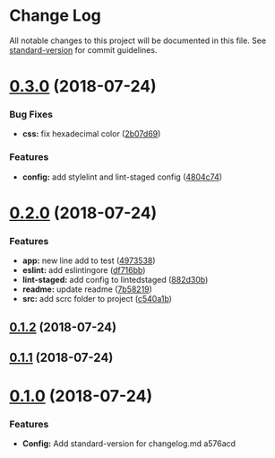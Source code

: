 # Change Log

All notable changes to this project will be documented in this file. See [standard-version](https://github.com/conventional-changelog/standard-version) for commit guidelines.

<a name="0.3.0"></a>
# [0.3.0](https://github.com/soyjuanmacias/full-frontend-config/compare/v0.2.0...v0.3.0) (2018-07-24)


### Bug Fixes

* **css:** fix hexadecimal color ([2b07d69](https://github.com/soyjuanmacias/full-frontend-config/commit/2b07d69))


### Features

* **config:** add stylelint and lint-staged config ([4804c74](https://github.com/soyjuanmacias/full-frontend-config/commit/4804c74))



<a name="0.2.0"></a>
# [0.2.0](https://github.com/soyjuanmacias/full-frontend-config/compare/v0.1.2...v0.2.0) (2018-07-24)


### Features

* **app:** new line add to test ([4973538](https://github.com/soyjuanmacias/full-frontend-config/commit/4973538))
* **eslint:** add eslintingore ([df716bb](https://github.com/soyjuanmacias/full-frontend-config/commit/df716bb))
* **lint-staged:** add config to lintedstaged ([882d30b](https://github.com/soyjuanmacias/full-frontend-config/commit/882d30b))
* **readme:** update readme ([7b58219](https://github.com/soyjuanmacias/full-frontend-config/commit/7b58219))
* **src:** add scrc folder to project ([c540a1b](https://github.com/soyjuanmacias/full-frontend-config/commit/c540a1b))



<a name="0.1.2"></a>
## [0.1.2](https://github.com/soyjuanmacias/full-frontend-config/compare/v0.1.1...v0.1.2) (2018-07-24)



<a name="0.1.1"></a>
## [0.1.1](https://github.com/soyjuanmacias/full-frontend-config/compare/v0.1.0...v0.1.1) (2018-07-24)



<a name="0.1.0"></a>
# [0.1.0](/compare/v1.2.6...v0.1.0) (2018-07-24)


### Features

* **Config:** Add standard-version for changelog.md a576acd
